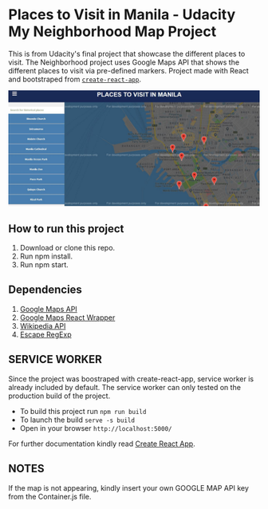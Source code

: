 # Places to Visit in Manila - Udacity My Neighborhood Map Project

This is from Udacity's final project that showcase the different places to visit.  The Neighborhood project uses Google Maps API that shows the different places to visit via pre-defined markers. Project made with React and bootstraped from [`create-react-app`](https://github.com/facebook/create-react-app).

![Manila](https://github.com/jdelosreyes888/neighborhood/blob/master/Places.JPG)

## How to run this project
1. Download or clone this repo.
2. Run npm install.
3. Run npm start.


## Dependencies
1. [Google Maps API](https://developers.google.com/maps/documentation/javascript/tutorial)
2. [Google Maps React Wrapper](https://github.com/fullstackreact/google-maps-react)
3. [Wikipedia API](https://www.mediawiki.org/wiki/API:Main_page)
4. [Escape RegExp](https://www.npmjs.com/package/escape-string-regexp) 

## SERVICE WORKER
Since the project was boostraped with create-react-app, service worker is already included by default.  The service worker can only tested on the production build of the project.
* To build this project run `npm run build`
* To launch the build `serve -s build`
* Open in your browser `http://localhost:5000/`

For further documentation kindly read [Create React App](https://github.com/facebookincubator/create-react-app/blob/master/packages/react-scripts/template/README.md#making-a-progressive-web-app).

## NOTES
If the map is not appearing, kindly insert your own GOOGLE MAP API key from the Container.js file.
